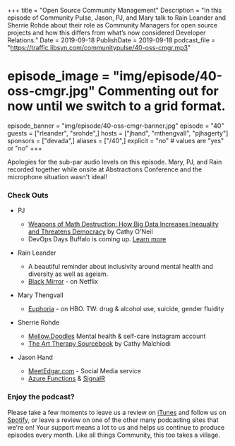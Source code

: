 +++
title = "Open Source Community Management"
Description = "In this episode of Community Pulse, Jason, PJ, and Mary talk to Rain Leander and Sherrie Rohde about their role as Community Managers for open source projects and how this differs from what’s now considered Developer Relations."
Date = 2019-09-18
PublishDate = 2019-09-18
podcast_file = "https://traffic.libsyn.com/communitypulse/40-oss-cmgr.mp3"
# episode_image = "img/episode/40-oss-cmgr.jpg" Commenting out for now until we switch to a grid format.
episode_banner = "img/episode/40-oss-cmgr-banner.jpg"
episode = "40"
guests = ["rleander", "srohde",]
hosts = ["jhand", "mthengvall", "pjhagerty"]
sponsors = ["devada",]
aliases = ["/40",]
explicit = "no" # values are "yes" or "no"
+++

Apologies for the sub-par audio levels on this episode. Mary, PJ, and Rain recorded together while onsite at Abstractions Conference and the microphone situation wasn't ideal!

### Check Outs

* PJ
  * [Weapons of Math Destruction: How Big Data Increases Inequality and Threatens Democracy](https://amzn.to/308SMli) by Cathy O'Neil
  * DevOps Days Buffalo is coming up. [Learn more](https://devopsdays.org/events/2019-buffalo/welcome/)

* Rain Leander
  * A beautiful reminder about inclusivity around mental health and diversity as well as ageism.
  * [Black Mirror](https://www.netflix.com/title/70264888) - on Netflix


* Mary Thengvall
  * [Euphoria](https://www.hbo.com/euphoria) - on HBO. TW: drug & alcohol use, suicide, gender fluidity


* Sherrie Rohde
  * [Mellow.Doodles](https://www.instagram.com/mellow.doodles/) Mental health & self-care Instagram account
  * [The Art Therapy Sourcebook](https://amzn.to/2Qewr1f) by Cathy Malchiodi

* Jason Hand
  * [MeetEdgar.com](https://meetedgar.com/) - Social Media service
  * [Azure Functions](https://cda.ms/11s) & [SignalR](https://cda.ms/11t)


### Enjoy the podcast?
Please take a few moments to leave us a review on [iTunes](https://itunes.apple.com/us/podcast/community-pulse/id1218368182?mt=2) and follow us on [Spotify](https://open.spotify.com/show/3I7g5WfMSgpWu38zZMjet?si=565TMb81SaWwrJYbAIeOxQ), or leave a review on one of the other many podcasting sites that we're on! Your support means a lot to us and helps us continue to produce episodes every month. Like all things Community, this too takes a village.

